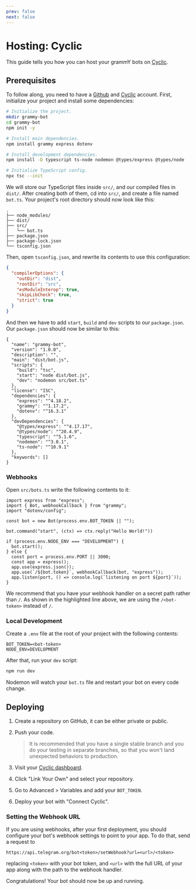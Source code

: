 ```yaml
---
prev: false
next: false
---
```


# Hosting: Cyclic

This guide tells you how you can host your grammY bots on [Cyclic](https://cyclic.sh).

## Prerequisites

To follow along, you need to have a [Github](https://github.com) and [Cyclic](https://cyclic.sh) account.
First, initialize your project and install some dependencies:

```sh
# Initialize the project.
mkdir grammy-bot
cd grammy-bot
npm init -y

# Install main dependencies.
npm install grammy express dotenv

# Install development dependencies.
npm install -D typescript ts-node nodemon @types/express @types/node

# Initialize TypeScript config.
npx tsc --init
```

We will store our TypeScript files inside `src/`, and our compiled files in `dist/`.
After creating both of them, cd into `src/`, and create a file named `bot.ts`.
Your project's root directory should now look like this:

```asciiart:no-line-numbers
.
├── node_modules/
├── dist/
├── src/
│   └── bot.ts
├── package.json
├── package-lock.json
└── tsconfig.json
```

Then, open `tsconfig.json`, and rewrite its contents to use this configuration:

```json
{
  "compilerOptions": {
    "outDir": "dist",
    "rootDir": "src",
    "esModuleInterop": true,
    "skipLibCheck": true,
    "strict": true
  }
}
```

And then we have to add `start`, `build` and `dev` scripts to our `package.json`.
Our `package.json` should now be similar to this:

```json{6}
{
  "name": "grammy-bot",
  "version": "1.0.0",
  "description": "",
  "main": "dist/bot.js",
  "scripts": {
    "build": "tsc",
    "start": "node dist/bot.js",
    "dev": "nodemon src/bot.ts"
  },
  "license": "ISC",
  "dependencies": {
    "express": "^4.18.2",
    "grammy": "^1.17.2",
    "dotenv": "^16.3.1"
  },
  "devDependencies": {
    "@types/express": "^4.17.17",
    "@types/node": "^20.4.9",
    "typescript": "^5.1.6",
    "nodemon": "^3.0.1",
    "ts-node": "^10.9.1"
  },
  "keywords": []
}
```

### Webhooks

Open `src/bots.ts` write the following contents to it:

```ts{10}
import express from "express";
import { Bot, webhookCallback } from "grammy";
import "dotenv/config";

const bot = new Bot(process.env.BOT_TOKEN || "");

bot.command("start", (ctx) => ctx.reply("Hello World!"))

if (process.env.NODE_ENV === "DEVELOPMENT") {
  bot.start();
} else {
  const port = process.env.PORT || 3000;
  const app = express();
  app.use(express.json());
  app.use(`/${bot.token}`, webhookCallback(bot, "express"));
  app.listen(port, () => console.log(`listening on port ${port}`));
}
```

We recommend that you have your webhook handler on a secret path rather than `/`.
As shown in the highlighted line above, we are using the `/<bot-token>` instead of `/`.

### Local Development

Create a `.env` file at the root of your project with the following contents:

```
BOT_TOKEN=<bot-token>
NODE_ENV=DEVELOPMENT
```

After that, run your `dev` script:

```sh
npm run dev
```

Nodemon will watch your `bot.ts` file and restart your bot on every code change.

## Deploying

1. Create a repository on GitHub, it can be either private or public.
2. Push your code.

   > It is recommended that you have a single stable branch and you do your testing in separate branches, so that you won't land unexpected behaviors to production.

1. Visit your [Cyclic dashboard](https://app.cyclic.sh).
2. Click "Link Your Own" and select your repository.
3. Go to Advanced > Variables and add your `BOT_TOKEN`.
4. Deploy your bot with "Connect Cyclic".

### Setting the Webhook URL

If you are using webhooks, after your first deployment, you should configure your bot's webhook settings to point to your app.
To do that, send a request to

```text
https://api.telegram.org/bot<token>/setWebhook?url=<url>/<token>
```

replacing `<token>` with your bot token, and `<url>` with the full URL of your app along with the path to the webhook handler.

Congratulations!
Your bot should now be up and running.

